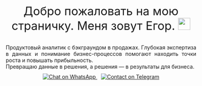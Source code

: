 <p align="center" style="font-weight: normal; font-size: 2.2em;">
  Добро пожаловать на мою страничку. Меня зовут Егор.
  <img src="https://github.com/blackcater/blackcater/raw/main/images/Hi.gif" height="32"/>
</p>
<p style="text-align: justify; text-justify: inter-word; margin: 0 auto; max-width: 600px; font-weight: normal;">
Продуктовый аналитик с бэкграундом в продажах. Глубокая экспертиза в данных и понимание бизнес-процессов помогают находить точки роста и повышать прибыльность.<br>
Превращаю данные в решения, а решения — в результаты для бизнеса.
</p>

<div style="text-align: center; margin: 10px 0;">
  <a href="https://wa.me/79823032503" target="_blank" style="margin: 0 5px;">
    <img src="https://img.shields.io/badge/WhatsApp-25D366?style=for-the-badge&logo=whatsapp&logoColor=white" alt="Chat on WhatsApp">
  </a>
  <a href="https://t.me/SHegor74" target="_blank" style="margin: 0 5px;">
    <img src="https://img.shields.io/badge/Telegram-2CA5E0?style=for-the-badge&logo=telegram&logoColor=white" alt="Contact on Telegram">
  </a>
</div>



</h3><!--
**SHegor74/SHegor74** is a ✨ _special_ ✨ repository because its `README.md` (this file) appears on your GitHub profile.

Here are some ideas to get you started:

- 🔭 I’m currently working on ...
- 🌱 I’m currently learning ...
- 👯 I’m looking to collaborate on ...
- 🤔 I’m looking for help with ...
- 💬 Ask me about ...
- 📫 How to reach me: ...
- 😄 Pronouns: ...
- ⚡ Fun fact: ...
-->
